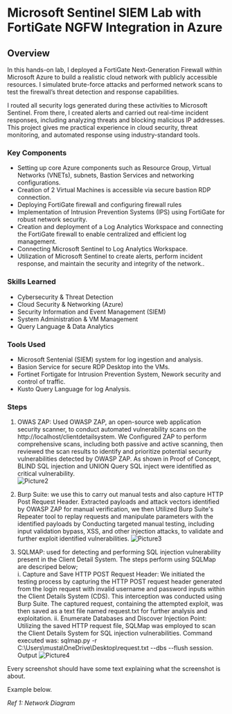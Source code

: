 # Microsoft Sentinel SIEM Lab with FortiGate NGFW Integration in Azure

## Overview

In this hands-on lab, I deployed a FortiGate Next-Generation Firewall within Microsoft Azure to build a realistic cloud network with publicly accessible resources. I simulated brute-force attacks and performed network scans to test the firewall’s threat detection and response capabilities.

I routed all security logs generated during these activities to Microsoft Sentinel. From there, I created alerts and carried out real-time incident responses, including analyzing threats and blocking malicious IP addresses. This project gives me practical experience in cloud security, threat monitoring, and automated response using industry-standard tools.

### Key Components
- Setting up core Azure components such as Resource Group, Virtual Networks (VNETs), subnets, Bastion Services and networking configurations.
- Creation of 2 Virtual Machines is accessible via secure bastion RDP connection.
- Deploying FortiGate firewall and configuring firewall rules
- Implementation of Intrusion Prevention Systems (IPS) using FortiGate for robust network security.
- Creation and deployment of a Log Analytics Workspace and connecting the FortiGate firewall to enable centralized and efficient log management.
- Connecting Microsoft Sentinel to Log Analytics Workspace.
- Utilization of Microsoft Sentinel to create alerts, perform incident response, and maintain the security and integrity of the network..

### Skills Learned

- Cybersecurity & Threat Detection
- Cloud Security & Networking (Azure)
- Security Information and Event Management (SIEM)
- System Administration & VM Management
- Query Language & Data Analytics

### Tools Used
- Microsoft Sentenial (SIEM) system for log ingestion and analysis.
- Basion Service for secure RDP Desktop into the VMs.
- Fortinet Fortigate for Intrusion Prevention System, Nework security and control of traffic.
- Kusto Query Language for log Analysis.

### Steps
1. OWAS ZAP: Used OWASP ZAP, an open-source web application security scanner, to conduct automated vulnerability scans on the http://localhost/clientdetailsystem. We Configured ZAP to perform comprehensive scans, including both passive and active scanning, then reviewed the scan results to identify and prioritize potential security vulnerabilities detected by OWASP ZAP. As shown in Proof of Concept, BLIND SQL injection and UNION Query SQL inject were identified as critical vulnerability.  
![Picture2](https://github.com/user-attachments/assets/8c621698-fb08-40e9-bbab-f3403fe1b5df)

2. Burp Suite: we use this to carry out manual tests and also capture HTTP Post Request Header. Extracted payloads and attack vectors identified by OWASP ZAP for manual verification, we then Utilized Burp Suite's Repeater tool to replay requests and manipulate parameters with the identified payloads by Conducting targeted manual testing, including input validation bypass, XSS, and other injection attacks, to validate and further exploit identified vulnerabilities.
![Picture3](https://github.com/user-attachments/assets/6f51cdcb-d689-422a-aaf0-888ef4dcb94d)

3. SQLMAP: used for detecting and performing SQL injection vulnerability present in the Client Detail System. The steps perform using SQLMap are descriped below; <br>
   i. Capture and Save HTTP POST Request Header: We initiated the testing process by          capturing the HTTP POST request header generated from the login request with            invalid username and password inputs within the Client Details System (CDS).            This interception was conducted using Burp Suite. The captured request,                 containing the attempted exploit, was then saved as a text file named request.txt       for further analysis and exploitation.
 ii.  Enumerate Databases and Discover Injection Point: Utilizing the saved HTTP              request file, SQLMap was employed to scan the Client Details System for SQL             injection vulnerabilities. Command executed was:
   sqlmap.py -r C:\Users\musta\OneDrive\Desktop\request.txt --dbs --flush     session.
                            Output
   ![Picture4](https://github.com/user-attachments/assets/d481269c-870d-4319-b7cf-2becb942f468)




Every screenshot should have some text explaining what the screenshot is about.

Example below.

*Ref 1: Network Diagram*
